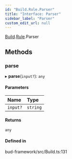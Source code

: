 ```yaml
---
id: "Build.Rule.Parser"
title: "Interface: Parser"
sidebar_label: "Parser"
custom_edit_url: null
---
```


[Build](../modules/Build.md).[Rule](../modules/Build.Rule.md).Parser

## Methods

### parse

▸ **parse**(`input?`): `any`

#### Parameters

| Name | Type |
| :------ | :------ |
| `input?` | `string` |

#### Returns

`any`

#### Defined in

bud-framework/src/Build.ts:131

